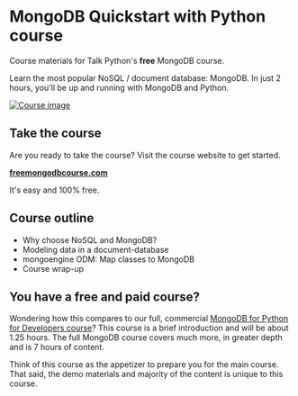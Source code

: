 # MongoDB Quickstart with Python course

Course materials for Talk Python's **free** MongoDB course. 

Learn the most popular NoSQL / document database: MongoDB.
In just 2 hours, you'll be up and running with MongoDB and Python.

[![Course image](https://raw.githubusercontent.com/mikeckennedy/mongodb-quickstart-course/master/readme_resources/mongo-quickstart-logo-scaled.jpg)](http://freemongodbcourse.com/)

## Take the course

Are you ready to take the course? Visit the course website to get started. 

[**freemongodbcourse.com**](http://freemongodbcourse.com/)

It's easy and 100% free.

## Course outline

* Why choose NoSQL and MongoDB?
* Modeling data in a document-database
* mongoengine ODM: Map classes to MongoDB
* Course wrap-up

## You have a free and paid course?

Wondering how this compares to our full, commercial [MongoDB for Python for Developers course](https://training.talkpython.fm/courses/explore_mongodb_for_python_developers_course/mongodb-for-python-for-developers-featuring-orm-odm-mongoengine)? This course is a brief introduction and will be about 1.25 hours. The full MongoDB course covers much more, in greater depth and is 7 hours of content.

Think of this course as the appetizer to prepare you for the main course. That said, the demo materials and majority of the content is unique to this course.
